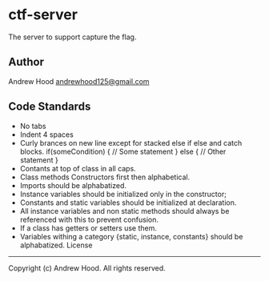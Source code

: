ctf-server
=========

The server to support capture the flag. 

Author
------
Andrew Hood <andrewhood125@gmail.com>


Code Standards
--------------

- No tabs
- Indent 4 spaces
- Curly brances on new line except for stacked else if else and catch blocks. 
     if(someCondition)
     {
        // Some statement
     } else {
        // Other statement
     } 
- Contants at top of class in all caps. 
- Class methods Constructors first then alphabetical. 
- Imports should be alphabatized. 
- Instance variables should be initialized only in the constructor;
- Constants and static variables should be initialized at declaration. 
- All instance variables and non static methods  should always be referenced with this to  prevent confusion. 
- If a class has getters or setters use them. 
- Variables withing a category {static, instance, constants} should be
  alphabatized. 
License
-------
Copyright (c) Andrew Hood. All rights reserved.
